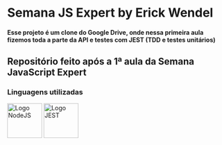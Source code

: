 # <div><i class="fab fa-js"></i></div> Semana JS Expert by Erick Wendel

#### Esse projeto é um clone do Google Drive, onde nessa primeira aula fizemos toda a parte da API e testes com JEST (TDD e testes unitários)

## Repositório feito após a 1ª aula da Semana JavaScript Expert

### Linguagens utilizadas

<div>
<img style="width: 80px" src="https://cdn.jsdelivr.net/gh/devicons/devicon/icons/nodejs/nodejs-original.svg" alt="Logo NodeJS" />
<img style="width: 80px" src="https://cdn.jsdelivr.net/gh/devicons/devicon/icons/jest/jest-plain.svg" alt="Logo JEST" />

</div>
